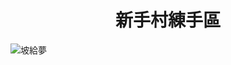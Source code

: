 <h1 align="center" img="https://cdn.icon-icons.com/icons2/851/PNG/512/pikachu_icon-icons.com_67535.png">新手村練手區</h1>

![坡給夢](https://img.4gamers.com.tw/ckfinder/images/Zizi/Game/Mobile/20170725-PMGO.jpg)
